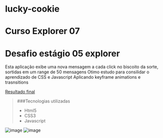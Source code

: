 # lucky-cookie
# Curso Explorer 07
# Desafio estágio 05 explorer  
Esta aplicação exibe uma nova mensagem a cada click no biscoito da sorte, sortidas em um range de 50 mensagens
Otimo estudo para consilidar o aprendizado de CSS e Javascript
Aplicando keyframe animations e trasnsitions

 [Resultado final]([https://duckduckgo.com](https://valdeirbarbosa.github.io/lucky-cookie-main/))
 
 
>###Tecnologias utilizadas
> - Html5
> - CSS3
> - Javascript

![image](https://user-images.githubusercontent.com/6127742/208247783-b01a6a63-db91-4c5a-b1fc-6f1e29616f25.png)
![image](https://user-images.githubusercontent.com/6127742/208247807-63d089d6-90c8-46c4-9722-fd480346a910.png)


